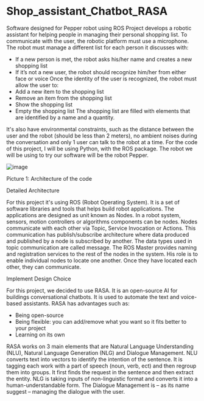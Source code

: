 # Shop_assistant_Chatbot_RASA
Software designed for Pepper robot using ROS
Project develops a robotic assistant for helping people in managing their personal shopping list. To communicate with the user, the robotic platform must use a microphone. 
	The robot must manage a different list for each person it discusses with:
  
- If a new person is met, the robot asks his/her name and creates a new shopping list
- If it’s not a new user, the robot should recognize him/her from either face or voice
	Once the identity of the user is recognized, the robot must allow the user to:
- Add a new item to the shopping list
- Remove an item from the shopping list
- Show the shopping list
- Empty the shopping list
The shopping list are filled with elements that are identified by a name and a quantity. 

It's also have environmental constraints, such as the distance between the user and the robot (should be less than 2 meters), no ambient noises during the conversation and only 1 user can talk to the robot at a time.
	For the code of this project, I will be using Python, with the ROS package. The robot we will be using to try our software will be the robot Pepper.

![image](https://user-images.githubusercontent.com/99291705/156606167-1b565459-a0ee-4ca6-a0d8-83678c36e986.png)

Picture 1: Architecture of the code

Detailed Architecture

For this project it's using ROS (Robot Operating System). It is a set of software libraries and tools that helps build robot applications. The applications are designed as unit known as Nodes. In a robot system, sensors, motion controllers or algorithms components can be nodes. Nodes communicate with each other via Topic, Service Invocation or Actions. This communication has publish/subscribe architecture where data produced and published by a node is subscribed by another. The data types used in topic communication are called message.
	The ROS Master provides naming and registration services to the rest of the nodes in the system. His role is to enable individual nodes to locate one another. Once they have located each other, they can communicate.

Implement Design Choice

For this project, we decided to use RASA. It is an open-source AI for buildings conversational chatbots. It is used to automate the text and voice-based assistants.
RASA has advantages such as:
- Being open-source
- Being flexible: you can add/remove what you want so it fits better to your project
- Learning on its own

RASA works on 3 main elements that are Natural Language Understanding (NLU), Natural Language Generation (NLG) and Dialogue Management. NLU converts text into vectors to identify the intention of the sentence. It is tagging each work with a part of speech (noun, verb, ect) and then regroup them into groups. It first finds the request in the sentence and then extract the entity.
NLG is taking inputs of non-linguistic format and converts it into a human-understandable form.
The Dialogue Management is – as its name suggest – managing the dialogue with the user.

